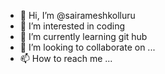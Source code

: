 - 👋 Hi, I’m @sairameshkolluru
- 👀 I’m interested in coding
- 🌱 I’m currently learning git hub
- 💞️ I’m looking to collaborate on ...
- 📫 How to reach me ...

<!---
sairameshkolluru/sairameshkolluru is a ✨ special ✨ repository because its `README.md` (this file) appears on your GitHub profile.
You can click the Preview link to take a look at your changes.
--->
